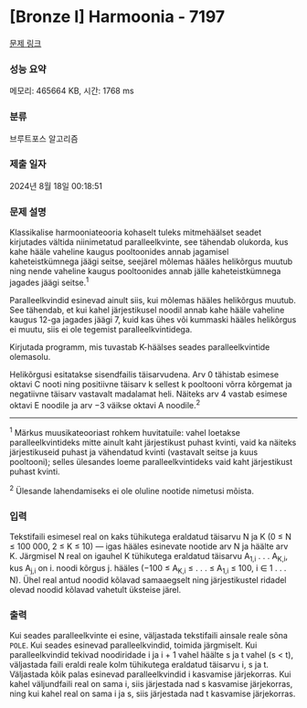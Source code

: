 # [Bronze I] Harmoonia - 7197 

[문제 링크](https://www.acmicpc.net/problem/7197) 

### 성능 요약

메모리: 465664 KB, 시간: 1768 ms

### 분류

브루트포스 알고리즘

### 제출 일자

2024년 8월 18일 00:18:51

### 문제 설명

<p>Klassikalise harmooniateooria kohaselt tuleks mitmehäälset seadet kirjutades vältida niinimetatud paralleelkvinte, see tähendab olukorda, kus kahe hääle vaheline kaugus pooltoonides annab jagamisel kaheteistkümnega jäägi seitse, seejärel mõlemas hääles helikõrgus muutub ning nende vaheline kaugus pooltoonides annab jälle kaheteistkümnega jagades jäägi seitse.<sup>1</sup></p>

<p>Paralleelkvindid esinevad ainult siis, kui mõlemas hääles helikõrgus muutub. See tähendab, et kui kahel järjestikusel noodil annab kahe hääle vaheline kaugus 12-ga jagades jäägi 7, kuid kas ühes või kummaski hääles helikõrgus ei muutu, siis ei ole tegemist paralleelkvintidega.</p>

<p>Kirjutada programm, mis tuvastab K-häälses seades paralleelkvintide olemasolu.</p>

<p>Helikõrgusi esitatakse sisendfailis täisarvudena. Arv 0 tähistab esimese oktavi C nooti ning positiivne täisarv k sellest k pooltooni võrra kõrgemat ja negatiivne täisarv vastavalt madalamat heli. Näiteks arv 4 vastab esimese oktavi E noodile ja arv −3 väikse oktavi A noodile.<sup>2</sup></p>

<hr>
<p><sup>1</sup> Märkus muusikateooriast rohkem huvitatuile: vahel loetakse paralleelkvintideks mitte ainult kaht järjestikust puhast kvinti, vaid ka näiteks järjestikuseid puhast ja vähendatud kvinti (vastavalt seitse ja kuus pooltooni); selles ülesandes loeme paralleelkvintideks vaid kaht järjestikust puhast kvinti.</p>

<p><sup>2</sup> Ülesande lahendamiseks ei ole oluline nootide nimetusi mõista.</p>

### 입력 

 <p>Tekstifaili esimesel real on kaks tühikutega eraldatud täisarvu N ja K (0 ≤ N ≤ 100 000, 2 ≤ K ≤ 10) — igas hääles esinevate nootide arv N ja häälte arv K. Järgmisel N real on igauhel K tühikutega eraldatud täisarvu A<sub>1,i</sub> . . . A<sub>K,i</sub>, kus A<sub>j,i</sub> on i. noodi kõrgus j. hääles (−100 ≤ A<sub>K,i</sub> ≤ . . . ≤ A<sub>1,i</sub> ≤ 100, i ∈ 1 . . . N). Ühel real antud noodid kõlavad samaaegselt ning järjestikustel ridadel olevad noodid kõlavad vahetult üksteise järel.</p>

### 출력 

 <p>Kui seades paralleelkvinte ei esine, väljastada tekstifaili ainsale reale sõna <code>POLE</code>. Kui seades esinevad paralleelkvindid, toimida järgmiselt. Kui paralleelkvindid tekivad noodiridade i ja i + 1 vahel häälte s ja t vahel (s < t), väljastada faili eraldi reale kolm tühikutega eraldatud täisarvu i, s ja t. Väljastada kõik palas esinevad paralleelkvindid i kasvamise järjekorras. Kui kahel väljundfaili real on sama i, siis järjestada nad s kasvamise järjekorras, ning kui kahel real on sama i ja s, siis järjestada nad t kasvamise järjekorras.</p>

